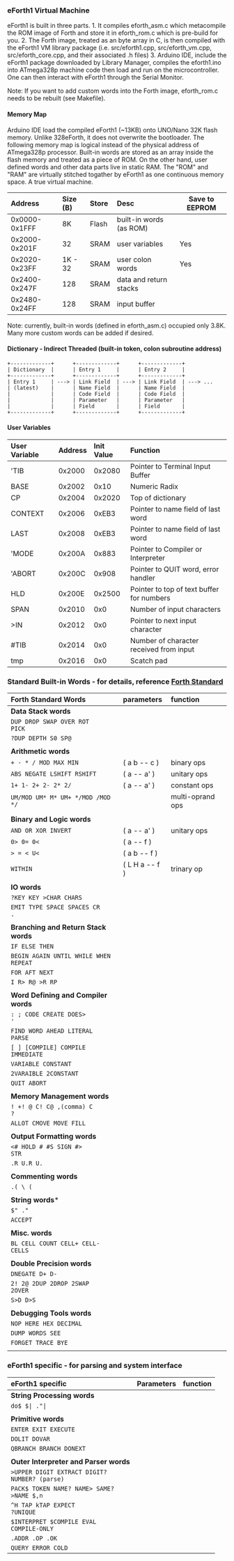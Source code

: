 ### eForth1 Virtual Machine
eForth1 is built in three parts.
    1. It compiles eforth_asm.c which metacompile the ROM image of Forth and store it in eforth_rom.c which is pre-build for you.
    2. The Forth image, treated as an byte array in C, is then compiled with the eForth1 VM library package (i.e. src/eforth1.cpp, src/eforth_vm.cpp, src/eforth_core.cpp, and their associated .h files)
    3. Arduino IDE, include the eForth1 package downloaded by Library Manager, compiles the eforth1.ino into ATmega328p machine code then load and run on the microcontroller. One can then interact with eForth1 through the Serial Monitor.
    
Note: If you want to add custom words into the Forth image, eforth_rom.c needs to be rebuilt (see Makefile).

#### Memory Map
Arduino IDE load the compiled eForth1 (~13KB) onto UNO/Nano 32K flash memory. Unlike 328eForth, it does not overwrite the bootloader. The following memory map is logical instead of the physical address of ATmega328p processor. Built-in words are stored as an array inside the flash memory and treated as a piece of ROM. On the other hand, user defined words and other data parts live in static RAM. The "ROM" and "RAM" are virtually stitched togather by eForth1 as one continuous memory space. A true virtual machine.

  | Address       | Size (B) | Store | Desc                    | Save to EEPROM |
  |:--------------|:---------|:------|:------------------------|----------------|
  | 0x0000-0x1FFF | 8K       | Flash | built-in words (as ROM) |                |
  | 0x2000-0x201F | 32       | SRAM  | user variables          | Yes            |
  | 0x2020-0x23FF | 1K - 32  | SRAM  | user colon words        | Yes            |
  | 0x2400-0x247F | 128      | SRAM  | data and return stacks  |                |
  | 0x2480-0x24FF | 128      | SRAM  | input buffer            |                |

Note: currently, built-in words (defined in eforth_asm.c) occupied only 3.8K. Many more custom words can be added if desired.
        
#### Dictionary - Indirect Threaded (built-in token, colon subroutine address)

    +-------------+      +-------------+      +-------------+
    | Dictionary  |      | Entry 1     |      | Entry 2     |
    +-------------+      +-------------+      +-------------+
    | Entry 1     | ---> | Link Field  | ---> | Link Field  | ---> ...
    | (latest)    |      | Name Field  |      | Name Field  |
    |             |      | Code Field  |      | Code Field  |
    |             |      | Parameter   |      | Parameter   |
    |             |      | Field       |      | Field       |
    +-------------+      +-------------+      +-------------+

#### User Variables

  | User Variable | Address | Init Value | Function                                  |
  |:--------------|:--------|:-----------|:------------------------------------------|
  | 'TIB          | 0x2000  | 0x2080     | Pointer to Terminal Input Buffer          |
  | BASE          | 0x2002  | 0x10       | Numeric Radix                             |
  | CP            | 0x2004  | 0x2020     | Top of dictionary                         |
  | CONTEXT       | 0x2006  | 0xEB3      | Pointer to name field of last word        |
  | LAST          | 0x2008  | 0xEB3      | Pointer to name field of last word        |
  | 'MODE         | 0x200A  | 0x883      | Pointer to Compiler or Interpreter        |
  | 'ABORT        | 0x200C  | 0x908      | Pointer to QUIT word, error handler       |
  | HLD           | 0x200E  | 0x2500     | Pointer to top of text buffer for numbers |
  | SPAN          | 0x2010  | 0x0        | Number of input characters                |
  | >IN           | 0x2012  | 0x0        | Pointer to next input character           |
  | #TIB          | 0x2014  | 0x0        | Number of character received from input   |
  | tmp           | 0x2016  | 0x0        | Scatch pad                                |
    
### Standard Built-in Words - for details, reference [Forth Standard](https://forth-standard.org/)

  | Forth Standard Words                                | parameters     | function         |
  |:----------------------------------------------------|:---------------|:-----------------|
  | **Data Stack words**                                |                |                  |
  | <code>DUP  DROP  SWAP  OVER  ROT  PICK</code>         |                |                  |
  | <code>?DUP  DEPTH  S0  SP@</code>                     |                |                  |
  |                                                     |                |                  |
  | **Arithmetic words**                                |                |                  |
  | <code>+  -  *  /  MOD  MAX  MIN</code>                | ( a b -- c )   | binary ops       |
  | <code>ABS  NEGATE  LSHIFT  RSHIFT</code>              | ( a -- a' )    | unitary ops      |
  | <code>1+  1-  2+  2-  2*  2/</code>                   | ( a -- a' )    | constant ops     |
  | <code>UM/MOD  UM*  M*  UM+  */MOD  /MOD  */</code>    |                | multi-oprand ops |
  |                                                     |                |                  |
  | **Binary and Logic words**                          |                |                  |
  | <code>AND  OR  XOR  INVERT</code>                     | ( a -- a' )    | unitary ops      |
  | <code>0> 0= 0<</code>                                 | ( a -- f )     |                  |
  | <code>>  =  <  U<</code>                              | ( a b -- f )   |                  |
  | <code>WITHIN</code>                                   | ( L H a -- f ) | trinary op       |
  |                                                     |                |                  |
  | **IO words**                                        |                |                  |
  | <code>?KEY  KEY  >CHAR  CHARS</code>                  |                |                  |
  | <code>EMIT  TYPE  SPACE  SPACES CR  .</code>          |                |                  |
  |                                                     |                |                  |
  | **Branching and Return Stack words**                |                |                  |
  | <code>IF  ELSE  THEN</code>                           |                |                  |
  | <code>BEGIN  AGAIN  UNTIL  WHILE  WHEN  REPEAT</code> |                |                  |
  | <code>FOR  AFT  NEXT</code>                           |                |                  |
  | <code>I  R>  R@  >R  RP</code>                        |                |                  |
  |                                                     |                |                  |
  | **Word Defining and Compiler words**                |                |                  |
  | <code>:  ;  CODE  CREATE  DOES>  '</code>             |                |                  |
  | <code>FIND  WORD  AHEAD  LITERAL  PARSE</code>        |                |                  |
  | <code>[  ]  [COMPILE]  COMPILE  IMMEDIATE</code>      |                |                  |
  | <code>VARIABLE  CONSTANT</code>                       |                |                  |
  | <code>2VARAIBLE  2CONSTANT</code>                     |                |                  |
  | <code>QUIT  ABORT</code>                              |                |                  |
  |                                                     |                |                  |
  | **Memory Management words**                         |                |                  |
  | <code>!  +!  @  C!  C@  ,(comma)  C  ?</code>         |                |                  |
  | <code>ALLOT  CMOVE  MOVE  FILL</code>                 |                |                  |
  |                                                     |                |                  |
  | **Output Formatting words**                         |                |                  |
  | <code><#  HOLD  #  #S  SIGN  #>  STR</code>           |                |                  |
  | <code>.R  U.R  U.</code>                              |                |                  |
  |                                                     |                |                  |
  | **Commenting words**                                |                |                  |
  | <code>.(  \  (</code>                                 |                |                  |
  |                                                     |                |                  |
  | **String words***                                   |                |                  |
  | <code>$"  ."</code>                                   |                |                  |
  | <code>ACCEPT</code>                                   |                |                  |
  |                                                     |                |                  |
  | **Misc. words**                                     |                |                  |
  | <code>BL  CELL  COUNT  CELL+  CELL-  CELLS</code>     |                |                  |
  |                                                     |                |                  |
  | **Double Precision words**                          |                |                  |
  | <code>DNEGATE  D+  D-</code>                          |                |                  |
  | <code>2!  2@  2DUP  2DROP  2SWAP  2OVER</code>        |                |                  |
  | <code>S>D  D>S</code>                                 |                |                  |
  |                                                     |                |                  |
  | **Debugging Tools words**                           |                |                  |
  | <code>NOP  HERE  HEX  DECIMAL</code>                  |                |                  |
  | <code>DUMP  WORDS  SEE</code>                         |                |                  |
  | <code>FORGET  TRACE  BYE</code>                       |                |                  |
  |                                                     |                |                  |


### eForth1 specific - for parsing and system interface

  | eForth1 specific                                            | Parameters | function |
  |:------------------------------------------------------------|:-----------|:---------|
  | **String Processing words**                                 |            |          |
  | <code>do$  $\|  ."\|</code>                                   |            |          |
  |                                                             |            |          |
  | **Primitive words**                                         |            |          |
  | <code>ENTER  EXIT  EXECUTE</code>                             |            |          |
  | <code>DOLIT  DOVAR</code>                                     |            |          |
  | <code>QBRANCH  BRANCH  DONEXT</code>                          |            |          |
  |                                                             |            |          |
  | **Outer Interpreter and Parser words**                      |            |          |
  | <code>>UPPER  DIGIT  EXTRACT  DIGIT?  NUMBER?  (parse)</code> |            |          |
  | <code>PACK$  TOKEN  NAME?  NAME>  SAME?  >NAME  $,n</code>    |            |          |
  | <code>^H  TAP  kTAP  EXPECT  ?UNIQUE</code>                   |            |          |
  | <code>$INTERPRET  $COMPILE  EVAL  COMPILE-ONLY</code>         |            |          |
  | <code>.ADDR  .OP  .OK</code>                                  |            |          |
  | <code>QUERY  ERROR  COLD</code>                               |            |          |

